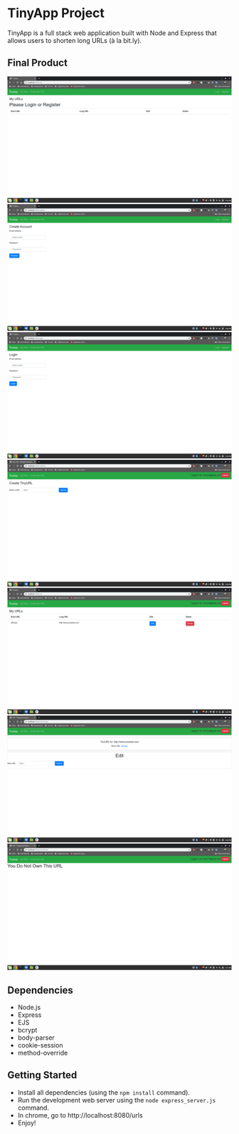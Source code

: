 # TinyApp Project

TinyApp is a full stack web application built with Node and Express that allows users to shorten long URLs (à la bit.ly).

## Final Product

!["screenshot of urls page"](https://github.com/jusungchai/tinyapp/blob/master/docs/urls-page.png)
!["screenshot of register page"](https://github.com/jusungchai/tinyapp/blob/master/docs/register-page.png)
!["screenshot of login page"](https://github.com/jusungchai/tinyapp/blob/master/docs/login-page.png)
!["screenshot of create new url page"](https://github.com/jusungchai/tinyapp/blob/master/docs/create-new-url-page.png)
!["screenshot of my url page"](https://github.com/jusungchai/tinyapp/blob/master/docs/my-url-page.png)
!["screenshot of edit url page"](https://github.com/jusungchai/tinyapp/blob/master/docs/edit-page.png)
!["screenshot of accessing url page of another user"](https://github.com/jusungchai/tinyapp/blob/master/docs/access-other-user-url.png)

## Dependencies

- Node.js
- Express
- EJS
- bcrypt
- body-parser
- cookie-session
- method-override

## Getting Started

- Install all dependencies (using the `npm install` command).
- Run the development web server using the `node express_server.js` command.
- In chrome, go to http://localhost:8080/urls
- Enjoy!